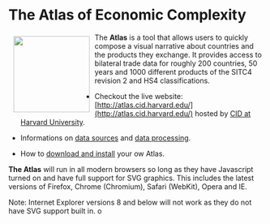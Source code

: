 # The Atlas of Economic Complexity


<a href="http://atlas.cid.harvard.edu/"><img src="https://raw.githubusercontent.com/cid-harvard/atlas-economic-complexity/master/media/img/logo.png" align="left" hspace="10" vspace="6" width="150"></a>


The **Atlas** is a tool that allows users to quickly compose a visual narrative about countries and the products they exchange. It provides access to bilateral trade data for roughly 200 countries, 50 years and 1000 different products of the SITC4 revision 2 and HS4 classifications.

* Checkout the live website: [http://atlas.cid.harvard.edu/](http://atlas.cid.harvard.edu/) hosted by [CID at Harvard University](http://www.cid.harvard.edu/).

* Informations on [data sources](http://atlas.cid.harvard.edu/about/data/sitc4/) and [data processing](https://github.com/cid-harvard/atlas-data).

* How to [download and install](INSTALL.md) your ow Atlas.

**The Atlas** will run in all modern browsers so long as they have Javascript turned on and have full support for SVG graphics. This includes the latest versions of Firefox, Chrome (Chromium), Safari (WebKit), Opera and IE.

Note: Internet Explorer versions 8 and below will not work as they do not have SVG support built in.
o
